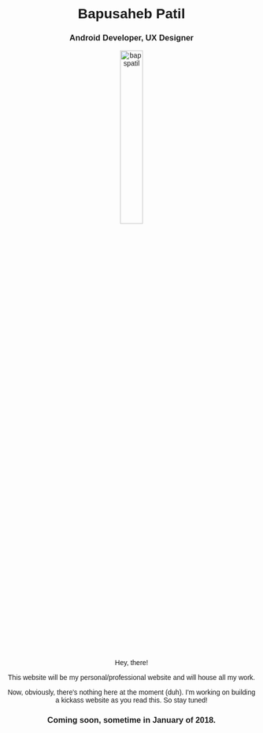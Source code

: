 <link href="https://fonts.googleapis.com/css?family=Exo+2" rel="stylesheet">
<link href="https://use.fontawesome.com/releases/v5.0.1/css/all.css" rel="stylesheet">

<h1 style="text-align:center; font-family: 'Exo 2', arial;">Bapusaheb Patil</h1>
<h3 style="text-align:center; font-family: 'Exo 2', arial;">Android Developer, UX Designer</h3>

<p style="text-align:center; font-family: 'Exo 2', arial;"><img src="https://raw.githubusercontent.com/bapspatil/bapspatil.github.io/master/me5.png" alt="bapspatil" align="center" width="30%" height="30%" link="#000000"></p>

<div style="text-align:center;">
            <a href="play.google.com/store/apps/dev?id=7368032842071222295" style="color:#000000"><i class="fab fa-google-play" style="font-size:40px;"></i></a>&nbsp;
            <a href="https://www.linkedin.com/in/bapspatil/" style="color:#000000"><i class="fab fa-linkedin" style="font-size:40px;"></i></a>&nbsp;
            <a href="https://www.github.com/bapspatil" style="color:#000000"><i class="fab fa-github" style="font-size:40px;"></i></a>&nbsp;
            <a href="https://medium.com/@bapspatil" style="color:#000000"><i class="fab fa-medium" style="font-size:40px;"></i></a>&nbsp;
            <a href="https://www.twitter.com/baps_patil" style="color:#000000"><i class="fab fa-twitter" style="font-size:40px;"></i></a>&nbsp;
            <a href="https://www.pinterest.com/in/bapspatil/android" style="color:#000000"><i class="fab fa-pinterest" style="font-size:40px;"></i></a>&nbsp;
            <a href="https://www.instagram.com/bapspatil" style="color:#000000"><i class="fab fa-instagram" style="font-size:40px;"></i></a>
</div>
<br/>

<p style="text-align:center; font-family: 'Exo 2', arial;">Hey, there!</p>
<p style="text-align:center; font-family: 'Exo 2', arial;">This website will be my personal/professional website and will house all my work.</p>

<p style="text-align:center; font-family: 'Exo 2', arial;">Now, obviously, there's nothing here at the moment (duh). I'm working on building a kickass website as you read this. So stay tuned!</p>

<h3 style="text-align:center; font-family: 'Exo 2', arial;">Coming soon, sometime in January of 2018.</h3>
